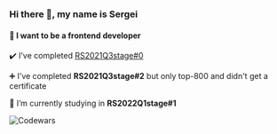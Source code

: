 ### Hi there 👋, my name is Sergei

#### 🔭 I want to be a frontend developer

✔️  I’ve completed [RS2021Q3stage#0](https://app.rs.school/certificate/ft68fgkt)

➕  I’ve completed **RS2021Q3stage#2** but only top-800 and didn't get a certificate

🌱  I’m currently studying in **RS2022Q1stage#1**

 ![Codewars](https://www.codewars.com/users/abrasov/badges/small)




  


